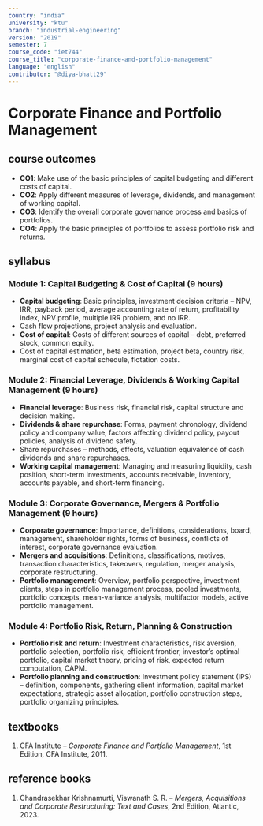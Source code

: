 ```yaml
---
country: "india"
university: "ktu"
branch: "industrial-engineering"
version: "2019"
semester: 7
course_code: "iet744"
course_title: "corporate-finance-and-portfolio-management"
language: "english"
contributor: "@diya-bhatt29"
---
```


# Corporate Finance and Portfolio Management

## course outcomes

- **CO1**: Make use of the basic principles of capital budgeting and different costs of capital.  
- **CO2**: Apply different measures of leverage, dividends, and management of working capital.  
- **CO3**: Identify the overall corporate governance process and basics of portfolios.  
- **CO4**: Apply the basic principles of portfolios to assess portfolio risk and returns.  

## syllabus

### Module 1: Capital Budgeting & Cost of Capital (9 hours)
- **Capital budgeting**: Basic principles, investment decision criteria – NPV, IRR, payback period, average accounting rate of return, profitability index, NPV profile, multiple IRR problem, and no IRR.  
- Cash flow projections, project analysis and evaluation.  
- **Cost of capital**: Costs of different sources of capital – debt, preferred stock, common equity.  
- Cost of capital estimation, beta estimation, project beta, country risk, marginal cost of capital schedule, flotation costs.  

### Module 2: Financial Leverage, Dividends & Working Capital Management (9 hours)
- **Financial leverage**: Business risk, financial risk, capital structure and decision making.  
- **Dividends & share repurchase**: Forms, payment chronology, dividend policy and company value, factors affecting dividend policy, payout policies, analysis of dividend safety.  
- Share repurchases – methods, effects, valuation equivalence of cash dividends and share repurchases.  
- **Working capital management**: Managing and measuring liquidity, cash position, short-term investments, accounts receivable, inventory, accounts payable, and short-term financing.  

### Module 3: Corporate Governance, Mergers & Portfolio Management (9 hours)
- **Corporate governance**: Importance, definitions, considerations, board, management, shareholder rights, forms of business, conflicts of interest, corporate governance evaluation.  
- **Mergers and acquisitions**: Definitions, classifications, motives, transaction characteristics, takeovers, regulation, merger analysis, corporate restructuring.  
- **Portfolio management**: Overview, portfolio perspective, investment clients, steps in portfolio management process, pooled investments, portfolio concepts, mean-variance analysis, multifactor models, active portfolio management.  

### Module 4: Portfolio Risk, Return, Planning & Construction
- **Portfolio risk and return**: Investment characteristics, risk aversion, portfolio selection, portfolio risk, efficient frontier, investor’s optimal portfolio, capital market theory, pricing of risk, expected return computation, CAPM.  
- **Portfolio planning and construction**: Investment policy statement (IPS) – definition, components, gathering client information, capital market expectations, strategic asset allocation, portfolio construction steps, portfolio organizing principles.  

## textbooks

1. CFA Institute – *Corporate Finance and Portfolio Management*, 1st Edition, CFA Institute, 2011.  

## reference books

1. Chandrasekhar Krishnamurti, Viswanath S. R. – *Mergers, Acquisitions and Corporate Restructuring: Text and Cases*, 2nd Edition, Atlantic, 2023.  

